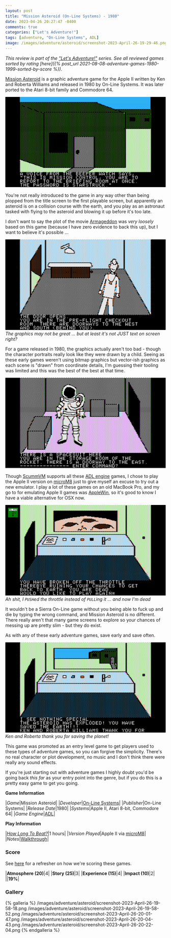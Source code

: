 ```yaml
---
layout: post
title: "Mission Asteroid (On-Line Systems) - 1980"
date: 2023-04-26 20:27:47 -0400
comments: true
categories: ["Let's Adventure!"]
tags: [adventure, "On-Line Systems", ADL]
image: /images/adventure/asteroid/screenshot-2023-April-26-19-29-46.png
---
```

_This review is part of the ["Let's Adventure!"](https://www.alexbevi.com/categories/let-s-adventure/) series. See all reviewed games sorted by rating [here]({% post_url 2021-08-08-adventure-games-1980-1999-sorted-by-score %})._

[Mission Asteroid](https://en.wikipedia.org/wiki/Mission_Asteroid) is a graphic adventure game for the Apple II written by Ken and Roberta Williams and released in 1980 by On-Line Systems. It was later ported to the Atari 8-bit family and Commodore 64.

![](/images/adventure/asteroid/screenshot-2023-April-26-19-57-13.png)

You're not really introduced to the game in any way other than being plopped from the title screen to the first playable screen, but apparently an asteroid is on a collision course with the earth, and you play as an astronaut tasked with flying to the asteroid and blowing it up before it's too late.

I don't want to say the plot of the movie [Armageddon](https://en.wikipedia.org/wiki/Armageddon_(1998_film)) was _very loosely_ based on this game (because I have zero evidence to back this up), but I want to believe it's possible ...

![](/images/adventure/asteroid/screenshot-2023-April-26-20-03-35.png)
_The graphics may not be great ... but at least it's not JUST text on screen right?_

For a game released in 1980, the graphics actually aren't too bad - though the character portraits really look like they were drawn by a child. Seeing as these early games weren't using bitmap graphics but vector-ish graphics as each scene is "drawn" from coordinate details, I'm guessing their tooling was limited and this was the best of the best at that time.

![](/images/adventure/asteroid/screenshot-2023-April-26-20-18-43.png)

Though [ScummVM](https://www.scummvm.org/) supports all these [ADL engine](https://wiki.scummvm.org/index.php/ADL) games, I chose to play the Apple II version on [microM8](https://paleotronic.com/software/microm8/) just to give myself an excuse to try out a new emulator. I play a lot of these games on an old MacBook Pro, and my go to for emulating Apple II games was [AppleWin](https://github.com/AppleWin/AppleWin), so it's good to know I have a viable alternative for OSX now.

![](/images/adventure/asteroid/screenshot-2023-April-26-20-17-18.png)
_Ah shit, I `PUSH`ed the throttle instead of `PULL`ing it ... and now I'm dead_

It wouldn't be a Sierra On-Line game without you being able to fuck up and die by typing the wrong command, and Mission Asteroid is no different. There really aren't that many game screens to explore so your chances of messing up are pretty slim - but they do exist.

As with any of these early adventure games, save early and save often.

![](/images/adventure/asteroid/screenshot-2023-April-26-20-24-48.png)
_Ken and Roberta thank you for saving the planet!_

This game was promoted as an entry level game to get players used to these types of adventure games, so you can forgive the simplicity. There's no real character or plot development, no music and I don't think there were really any sound effects.

If you're just starting out with adventure games I highly doubt you'd be going back _this far_ as your entry point into the genre, but if you do this is a pretty easy game to get you going.


**Game Information**

|*Game*|Mission Asteroid|
|*Developer*|[On-Line Systems](https://en.wikipedia.org/wiki/On-Line_Systems)|
|*Publisher*|On-Line Systems|
|*Release Date*|1980|
|*Systems*|Apple II, Atari 8-bit, Commodore 64|
|*Game Engine*|[ADL](https://wiki.scummvm.org/index.php/ADL)|

**Play Information**

|[*How Long To Beat?*](https://howlongtobeat.com/game/47413)|1 hours|
|*Version Played*|Apple II via [microM8](https://paleotronic.com/software/microm8/)|
|*Notes*|[Walkthrough](https://www.sierrachest.com/index.php?a=games&id=200&title=mission-asteroid&fld=walkthrough&pid=100)|

### Score

See [here](https://www.alexbevi.com/blog/2021/07/28/adventure-games-1980-1999/#scoring) for a refresher on how we're scoring these games.

|**Atmosphere (20)**|4|
|**Story (25)**|3|
|**Experience (15)**|4|
|**Impact (10)**|2|
||**19%**|

### Gallery

{% galleria %}
/images/adventure/asteroid/screenshot-2023-April-26-19-58-18.png
/images/adventure/asteroid/screenshot-2023-April-26-19-58-52.png
/images/adventure/asteroid/screenshot-2023-April-26-20-01-47.png
/images/adventure/asteroid/screenshot-2023-April-26-20-04-43.png
/images/adventure/asteroid/screenshot-2023-April-26-20-22-04.png
{% endgalleria %}